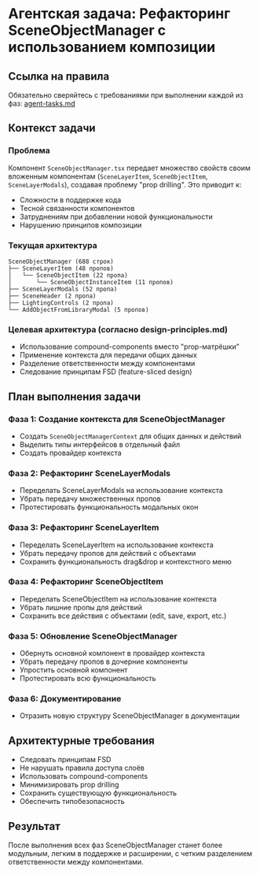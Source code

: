 # Агентская задача: Рефакторинг SceneObjectManager с использованием композиции

## Ссылка на правила
Обязательно сверяйтесь с требованиями при выполнении каждой из фаз: [agent-tasks.md](../../docs/development/workflows/agent-tasks.md)

## Контекст задачи

### Проблема
Компонент `SceneObjectManager.tsx` передает множество свойств своим вложенным компонентам (`SceneLayerItem`, `SceneObjectItem`, `SceneLayerModals`), создавая проблему "prop drilling". Это приводит к:
- Сложности в поддержке кода
- Тесной связанности компонентов
- Затруднениям при добавлении новой функциональности
- Нарушению принципов композиции

### Текущая архитектура
```
SceneObjectManager (688 строк)
├── SceneLayerItem (48 пропов)
│   └── SceneObjectItem (22 пропа)
│       └── SceneObjectInstanceItem (11 пропов)
├── SceneLayerModals (52 пропа)
├── SceneHeader (2 пропа)
├── LightingControls (2 пропа)
└── AddObjectFromLibraryModal (5 пропов)
```

### Целевая архитектура (согласно design-principles.md)
- Использование compound-components вместо "prop-матрёшки"
- Применение контекста для передачи общих данных
- Разделение ответственности между компонентами
- Следование принципам FSD (feature-sliced design)

## План выполнения задачи

### Фаза 1: Создание контекста для SceneObjectManager 
- Создать `SceneObjectManagerContext` для общих данных и действий
- Выделить типы интерфейсов в отдельный файл
- Создать провайдер контекста

### Фаза 2: Рефакторинг SceneLayerModals 
- Переделать SceneLayerModals на использование контекста
- Убрать передачу множественных пропов
- Протестировать функциональность модальных окон

### Фаза 3: Рефакторинг SceneLayerItem 
- Переделать SceneLayerItem на использование контекста
- Убрать передачу пропов для действий с объектами
- Сохранить функциональность drag&drop и контекстного меню

### Фаза 4: Рефакторинг SceneObjectItem 
- Переделать SceneObjectItem на использование контекста
- Убрать лишние пропы для действий
- Сохранить все действия с объектами (edit, save, export, etc.)

### Фаза 5: Обновление SceneObjectManager 
- Обернуть основной компонент в провайдер контекста
- Убрать передачу пропов в дочерние компоненты
- Упростить основной компонент
- Протестировать всю функциональность

### Фаза 6: Документирование
- Отразить новую структуру SceneObjectManager в документации

## Архитектурные требования
- Следовать принципам FSD
- Не нарушать правила доступа слоёв
- Использовать compound-components
- Минимизировать prop drilling
- Сохранить существующую функциональность
- Обеспечить типобезопасность

## Результат
После выполнения всех фаз SceneObjectManager станет более модульным, легким в поддержке и расширении, с четким разделением ответственности между компонентами.